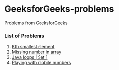 # GeeksforGeeks-problems
Problems from GeeksforGeeks

### List of Problems
1. [ Kth smallest element ](Kth_smallest_element.java)
2. [ Missing number in array ](Missing_number_in_array.java)
3. [ Java loops | Set 1 ](Java_loops1.java)
4. [ Playing with mobile numbers ](Play_with_numbers.java)
